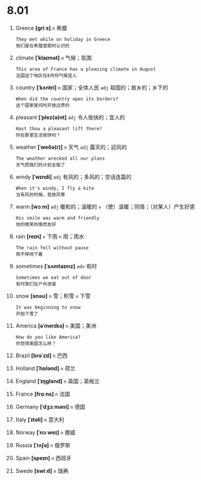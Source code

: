 # 8.01

1. Greece **[ɡriːs]** `n` 希腊

   ```
   They met while on holiday in Greece
   他们是在希腊度假时认识的
   ```

2. climate **[ˈklaɪmət]** `n` 气候；氛围

   ```
   This area of France has a pleasing climate in August
   法国这个地区在8月份气候宜人
   ```

3. country **[ˈkʌntri]** `n` 国家；全体人民 `adj` 祖国的；故乡的；乡下的

   ```
   When did the country open its borders?
   这个国家是何时开放边界的
   ```

4. pleasant **[ˈplez(ə)nt]** `adj` 令人愉快的；宜人的

   ```
   Hast thou a pleasant lift there?
   你在那里生活愉快吗？
   ```

5. weather **[ˈweðə(r)]** `n` 天气 `adj` 露天的；迎风的

   ```
   The weather wrecked all our plans
   天气把我们的计划全毁了
   ```

6. windy **[ˈwɪndi]** `adj` 有风的；多风的；空话连篇的

   ```
   When it's windy, I fly a kite
   当有风的时候，我放风筝
   ```

7. warm **[wɔːm]** `adj` 暖和的；温暖的 `v` （使）温暖；同情；（对某人）产生好感

   ```
   His smile was warm and friendly
   他的微笑热情而友好
   ```

8. rain **[reɪn]** `v` 下雨 `n` 雨；雨水

   ```
   The rain fell without pause
   雨不停地下着
   ```

9. sometimes **[ˈsʌmtaɪmz]** `adv` 有时

   ```
   Sometimes we eat out of door
   有时我们在户外进餐
   ```

10. snow **[snəʊ]** `n` 雪；积雪 `v` 下雪

    ```
    It was beginning to snow
    开始下雪了
    ```

11. America **[əˈmerɪkə]** `n` 美国；美洲

    ```
    How do you like America?
    你觉得美国怎么样？
    ```

12. Brazil **[brəˈzɪl]** `n` 巴西

13. Holland **[ˈhɒlənd]** `n` 荷兰

14. England **[ˈɪŋɡlənd]** `n` 英国；英格兰

15. France **[frɑːns]** `n` 法国

16. Germany **[ˈdʒɜːməni]** `n` 德国

17. Italy **[ˈɪtəli]** `n` 意大利

18. Norway **[ˈnɔːweɪ]** `n` 挪威

19. Russia **[ˈrʌʃə]** `n` 俄罗斯

20. Spain **[speɪn]** `n` 西班牙

21. Swede **[swiːd]** `n` 瑞典
